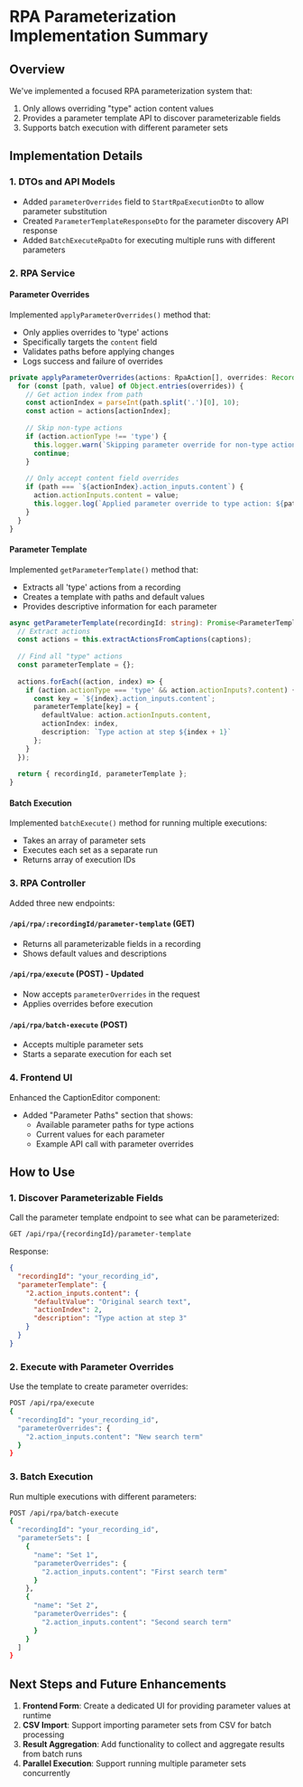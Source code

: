 # RPA Parameterization Implementation Summary

## Overview

We've implemented a focused RPA parameterization system that:

1. Only allows overriding "type" action content values
2. Provides a parameter template API to discover parameterizable fields
3. Supports batch execution with different parameter sets

## Implementation Details

### 1. DTOs and API Models

- Added `parameterOverrides` field to `StartRpaExecutionDto` to allow parameter substitution
- Created `ParameterTemplateResponseDto` for the parameter discovery API response
- Added `BatchExecuteRpaDto` for executing multiple runs with different parameters

### 2. RPA Service

#### Parameter Overrides

Implemented `applyParameterOverrides()` method that:
- Only applies overrides to 'type' actions
- Specifically targets the `content` field
- Validates paths before applying changes
- Logs success and failure of overrides

```typescript
private applyParameterOverrides(actions: RpaAction[], overrides: Record<string, any>): void {
  for (const [path, value] of Object.entries(overrides)) {
    // Get action index from path
    const actionIndex = parseInt(path.split('.')[0], 10);
    const action = actions[actionIndex];
    
    // Skip non-type actions
    if (action.actionType !== 'type') {
      this.logger.warn(`Skipping parameter override for non-type action: ${path}`);
      continue;
    }
    
    // Only accept content field overrides
    if (path === `${actionIndex}.action_inputs.content`) {
      action.actionInputs.content = value;
      this.logger.log(`Applied parameter override to type action: ${path}`);
    }
  }
}
```

#### Parameter Template

Implemented `getParameterTemplate()` method that:
- Extracts all 'type' actions from a recording
- Creates a template with paths and default values
- Provides descriptive information for each parameter

```typescript
async getParameterTemplate(recordingId: string): Promise<ParameterTemplateResponseDto> {
  // Extract actions
  const actions = this.extractActionsFromCaptions(captions);
  
  // Find all "type" actions
  const parameterTemplate = {};
  
  actions.forEach((action, index) => {
    if (action.actionType === 'type' && action.actionInputs?.content) {
      const key = `${index}.action_inputs.content`;
      parameterTemplate[key] = {
        defaultValue: action.actionInputs.content,
        actionIndex: index,
        description: `Type action at step ${index + 1}`
      };
    }
  });
  
  return { recordingId, parameterTemplate };
}
```

#### Batch Execution

Implemented `batchExecute()` method for running multiple executions:
- Takes an array of parameter sets
- Executes each set as a separate run
- Returns array of execution IDs

### 3. RPA Controller

Added three new endpoints:

#### `/api/rpa/:recordingId/parameter-template` (GET)
- Returns all parameterizable fields in a recording
- Shows default values and descriptions

#### `/api/rpa/execute` (POST) - Updated
- Now accepts `parameterOverrides` in the request
- Applies overrides before execution

#### `/api/rpa/batch-execute` (POST)
- Accepts multiple parameter sets
- Starts a separate execution for each set

### 4. Frontend UI

Enhanced the CaptionEditor component:
- Added "Parameter Paths" section that shows:
  - Available parameter paths for type actions
  - Current values for each parameter
  - Example API call with parameter overrides

## How to Use

### 1. Discover Parameterizable Fields

Call the parameter template endpoint to see what can be parameterized:

```bash
GET /api/rpa/{recordingId}/parameter-template
```

Response:
```json
{
  "recordingId": "your_recording_id",
  "parameterTemplate": {
    "2.action_inputs.content": {
      "defaultValue": "Original search text",
      "actionIndex": 2,
      "description": "Type action at step 3"
    }
  }
}
```

### 2. Execute with Parameter Overrides

Use the template to create parameter overrides:

```bash
POST /api/rpa/execute
{
  "recordingId": "your_recording_id",
  "parameterOverrides": {
    "2.action_inputs.content": "New search term"
  }
}
```

### 3. Batch Execution

Run multiple executions with different parameters:

```bash
POST /api/rpa/batch-execute
{
  "recordingId": "your_recording_id",
  "parameterSets": [
    {
      "name": "Set 1",
      "parameterOverrides": {
        "2.action_inputs.content": "First search term"
      }
    },
    {
      "name": "Set 2",
      "parameterOverrides": {
        "2.action_inputs.content": "Second search term"
      }
    }
  ]
}
```

## Next Steps and Future Enhancements

1. **Frontend Form**: Create a dedicated UI for providing parameter values at runtime
2. **CSV Import**: Support importing parameter sets from CSV for batch processing
3. **Result Aggregation**: Add functionality to collect and aggregate results from batch runs
4. **Parallel Execution**: Support running multiple parameter sets concurrently